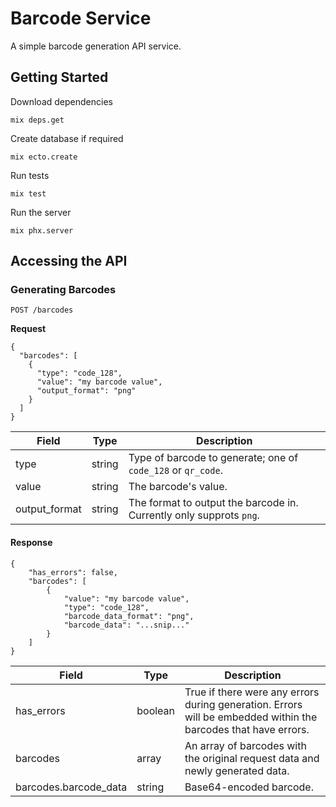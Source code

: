 # Barcode Service

A simple barcode generation API service.

## Getting Started

Download dependencies

```
mix deps.get
```

Create database if required

```
mix ecto.create
```

Run tests

```
mix test
```

Run the server

```
mix phx.server
```

## Accessing the API

### Generating Barcodes
`POST /barcodes`

**Request**

```
{
  "barcodes": [
    {
      "type": "code_128",
      "value": "my barcode value",
      "output_format": "png"
    }
  ]
}
```

|Field|Type|Description|
|-----|----|-----------|
|type|string|Type of barcode to generate; one of `code_128` or `qr_code`.|
|value|string|The barcode's value.|
|output_format|string|The format to output the barcode in. Currently only supprots `png`.|

#### Response

```
{
    "has_errors": false,
    "barcodes": [
        {
            "value": "my barcode value",
            "type": "code_128",
            "barcode_data_format": "png",
            "barcode_data": "...snip..."
        }
    ]
}
```

|Field|Type|Description|
|-----|----|-----------|
|has_errors|boolean|True if there were any errors during generation. Errors will be embedded within the barcodes that have errors.|
|barcodes|array|An array of barcodes with the original request data and newly generated data.|
|barcodes.barcode_data|string|Base64-encoded barcode.|